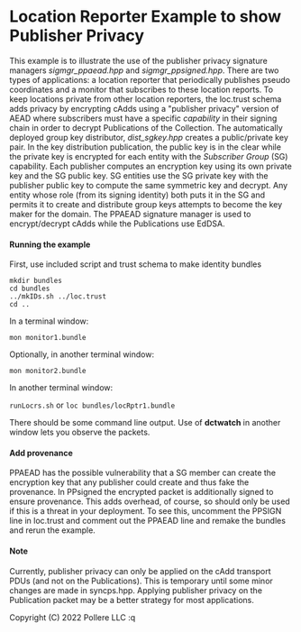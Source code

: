 # Location Reporter Example to show Publisher Privacy

This example is to illustrate the use of the publisher privacy signature managers *sigmgr_ppaead.hpp* and *sigmgr_ppsigned.hpp*. There are two types of applications: a location reporter that periodically publishes pseudo coordinates and a monitor that subscribes to these location reports. To keep locations private from other location reporters, the loc.trust schema adds privacy by encrypting cAdds using a "publisher privacy" version of AEAD where subscribers must have a specific *capability* in their signing chain in order to decrypt Publications of the Collection. The automatically deployed group key distributor, *dist_sgkey.hpp* creates a public/private key pair. In the key distribution publication, the public key is in the clear while the private key is encrypted for each entity with the *Subscriber Group* (SG) capability. Each publisher computes an encryption key using its own private key and the SG public key. SG entities use the SG private key with the publisher public key to compute the same symmetric key and decrypt.  Any entity whose role (from its signing identity) both puts it in the SG and permits it to create and distribute group keys attempts to become the key maker for the domain. The PPAEAD signature manager is used to encrypt/decrypt cAdds while the Publications use EdDSA.

#### Running the example

First, use included script and trust schema to make identity bundles

```
mkdir bundles
cd bundles
../mkIDs.sh ../loc.trust
cd ..
```

In a terminal window:

`mon monitor1.bundle`

Optionally, in another terminal window:

`mon monitor2.bundle`

In another terminal window:

`runLocrs.sh` or `loc bundles/locRptr1.bundle`

There should be some command line output. Use of **dctwatch** in another window lets you observe the packets.

#### Add provenance

PPAEAD has the possible vulnerability that a SG member can create the encryption key that any publisher could create and thus fake the provenance. In PPsigned the encrypted packet is additionally signed to ensure provenance. This adds overhead, of course, so should only be used if this is a threat in your deployment. To see this, uncomment the PPSIGN line in loc.trust and comment out the PPAEAD line and remake the bundles and rerun the example.

#### Note

Currently, publisher privacy can only be applied on the cAdd transport PDUs (and not on the Publications). This is temporary until some minor changes are made in syncps.hpp. Applying publisher privacy on the Publication packet may be a better strategy for most applications.

Copyright (C) 2022 Pollere LLC :q
